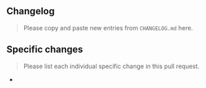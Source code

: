## Changelog

> Please copy and paste new entries from `CHANGELOG.md` here.

## Specific changes

> Please list each individual specific change in this pull request.

-
